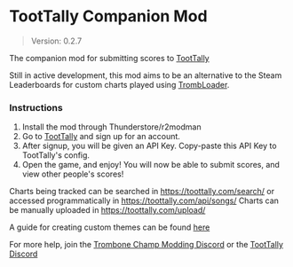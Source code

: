 # TootTally Companion Mod

> Version: 0.2.7

The companion mod for submitting scores to [TootTally](https://toottally.com/)

Still in active development, this mod aims to be an alternative to the Steam Leaderboards for custom charts played using [TrombLoader](https://github.com/NyxTheShield/TrombLoader/).

### Instructions

1. Install the mod through Thunderstore/r2modman
2. Go to [TootTally](https://toottally.com/) and sign up for an account.
3. After signup, you will be given an API Key. Copy-paste this API Key to TootTally's config.
4. Open the game, and enjoy! You will now be able to submit scores, and view other people's scores!

Charts being tracked can be searched in https://toottally.com/search/ or accessed programmatically in https://toottally.com/api/songs/
Charts can be manually uploaded in https://toottally.com/upload/

A guide for creating custom themes can be found [here](https://bit.ly/toottallythemeguide)

For more help, join the [Trombone Champ Modding Discord](https://discord.gg/KVzKRsbetJ) or the [TootTally Discord](https://discord.gg/9jQmVEDVTp)
